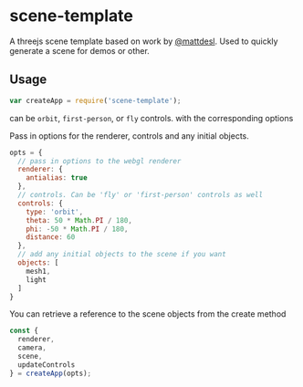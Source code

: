 # scene-template


A threejs scene template based on work by [@mattdesl](https://twitter.com/mattdesl). Used to quickly generate a scene for demos or other. 

## Usage

```javascript
var createApp = require('scene-template');
```

   can be `orbit`, `first-person`, or `fly` controls. with the corresponding options

Pass in options for the renderer, controls and any initial objects.

```javascript
opts = {
  // pass in options to the webgl renderer
  renderer: {
    antialias: true
  },
  // controls. Can be 'fly' or 'first-person' controls as well 
  controls: {
    type: 'orbit', 
    theta: 50 * Math.PI / 180,
    phi: -50 * Math.PI / 180,
    distance: 60
  },
  // add any initial objects to the scene if you want
  objects: [
    mesh1,
    light
  ]
}
```

You can retrieve a reference to the scene objects from the create method
```javascript
const {
  renderer,
  camera,
  scene,
  updateControls
} = createApp(opts);
```

